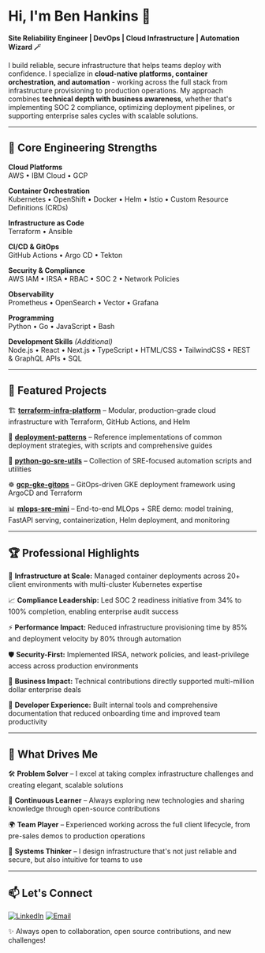 # Hi, I'm Ben Hankins 👋

**Site Reliability Engineer | DevOps | Cloud Infrastructure | Automation Wizard 🪄**

I build reliable, secure infrastructure that helps teams deploy with confidence. I specialize in **cloud-native platforms, container orchestration, and automation** - working across the full stack from infrastructure provisioning to production operations. My approach combines **technical depth with business awareness**, whether that's implementing SOC 2 compliance, optimizing deployment pipelines, or supporting enterprise sales cycles with scalable solutions.

---

## 🚀 Core Engineering Strengths

**Cloud Platforms**  
AWS • IBM Cloud • GCP

**Container Orchestration**  
Kubernetes • OpenShift • Docker • Helm • Istio • Custom Resource Definitions (CRDs)

**Infrastructure as Code**  
Terraform • Ansible

**CI/CD & GitOps**  
GitHub Actions • Argo CD • Tekton

**Security & Compliance**  
AWS IAM • IRSA • RBAC • SOC 2 • Network Policies

**Observability**  
Prometheus • OpenSearch • Vector • Grafana

**Programming**  
Python • Go • JavaScript • Bash

**Development Skills** *(Additional)*  
Node.js • React • Next.js • TypeScript • HTML/CSS • TailwindCSS • REST & GraphQL APIs • SQL

---

## 📌 Featured Projects

🏗️ **[terraform-infra-platform](https://github.com/WBHankins93/terraform-infra-platform)** – Modular, production-grade cloud infrastructure with Terraform, GitHub Actions, and Helm

🚀 **[deployment-patterns](https://github.com/WBHankins93/deployment-patterns)** – Reference implementations of common deployment strategies, with scripts and comprehensive guides

🐍 **[python-go-sre-utils](https://github.com/WBHankins93/python-go-sre-utils)** – Collection of SRE-focused automation scripts and utilities

☸️ **[gcp-gke-gitops](https://github.com/WBHankins93/gcp-gke-gitops)** – GitOps-driven GKE deployment framework using ArgoCD and Terraform

📊 **[mlops-sre-mini](https://github.com/WBHankins93/mlops-sre-mini)** – End-to-end MLOps + SRE demo: model training, FastAPI serving, containerization, Helm deployment, and monitoring

---

## 🏆 Professional Highlights

🎯 **Infrastructure at Scale:** Managed container deployments across 20+ client environments with multi-cluster Kubernetes expertise

📈 **Compliance Leadership:** Led SOC 2 readiness initiative from 34% to 100% completion, enabling enterprise audit success

⚡ **Performance Impact:** Reduced infrastructure provisioning time by 85% and deployment velocity by 80% through automation

🛡️ **Security-First:** Implemented IRSA, network policies, and least-privilege access across production environments

💼 **Business Impact:** Technical contributions directly supported multi-million dollar enterprise deals

🔧 **Developer Experience:** Built internal tools and comprehensive documentation that reduced onboarding time and improved team productivity

---

## 🌟 What Drives Me

🛠 **Problem Solver** – I excel at taking complex infrastructure challenges and creating elegant, scalable solutions

🌱 **Continuous Learner** – Always exploring new technologies and sharing knowledge through open-source contributions

🌍 **Team Player** – Experienced working across the full client lifecycle, from pre-sales demos to production operations

🎨 **Systems Thinker** – I design infrastructure that's not just reliable and secure, but also intuitive for teams to use

---

## 📫 Let's Connect

[![LinkedIn](https://img.shields.io/badge/LinkedIn-0077B5?style=for-the-badge&logo=linkedin&logoColor=white)](https://linkedin.com/in/ben-hankins)
[![Email](https://img.shields.io/badge/Email-D14836?style=for-the-badge&logo=gmail&logoColor=white)](mailto:benhankins.work@gmail.com)

✨ Always open to collaboration, open source contributions, and new challenges!
